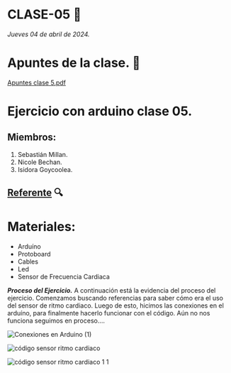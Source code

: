 # CLASE-05 :electric_plug:
*Jueves 04 de abril de 2024.*


# Apuntes de la clase. :memo:
[Apuntes clase 5.pdf](https://github.com/isigoycoolea/dis145/files/14890650/Apuntes.clase.5.pdf) 





# Ejercicio con arduino clase 05.
## Miembros:
1. Sebastián Millan.
2. Nicole Bechan.
3. Isidora Goycoolea.



  ## [Referente](https://www.youtube.com/watch?v=Pu6Ks_O12S8) :mag:
  
# Materiales:
* Arduíno
* Protoboard
* Cables
* Led
* Sensor de Frecuencia Cardiaca

***Proceso del Ejercicio.***
A continuación está la evidencia del proceso del ejercicio. Comenzamos buscando referencias para saber cómo era el uso del sensor de ritmo cardiaco. Luego de esto, hicimos las conexiones en el arduíno, para finalmente hacerlo funcionar con el código. Aún no nos funciona seguimos en proceso.... 

![Conexiones en Arduino (1)](https://github.com/isigoycoolea/dis145/assets/164402370/758d4335-8ac5-43e2-9fb4-b7026b964322)

![código sensor ritmo cardiaco](https://github.com/isigoycoolea/dis145/assets/164402370/8ac3bd51-13fa-495d-8647-acaa59c03a6b)

  ![código sensor ritmo cardiaco 1 1](https://github.com/isigoycoolea/dis145/assets/164402370/a4781f4c-4500-4e6c-8d4e-ca8074a936f4)
